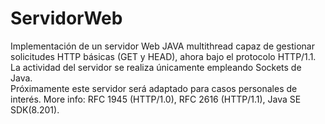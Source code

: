 # ServidorWeb
Implementación de un servidor Web JAVA multithread capaz de gestionar solicitudes HTTP básicas (GET y HEAD), ahora bajo el protocolo HTTP/1.1. <br />
La actividad del servidor se realiza únicamente empleando Sockets de Java. <br />
Próximamente este servidor será adaptado para casos personales de interés.
More info: RFC 1945 (HTTP/1.0), RFC 2616 (HTTP/1.1), Java SE SDK(8.201).
